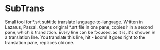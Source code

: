 # SubTrans
Small tool for *.srt subtitle translate language-to-language.
Written in Lazarus, Pascal. Opens original *.srt file in one pane, copies it in a second pane, which is translation.
Every line can be focused, as it is, it's showen in a translation line. You translate this line, hit <enter> - boom!
It goes right to the translation pane, replaces old one.
